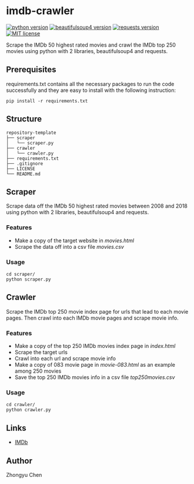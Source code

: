 # imdb-crawler

[![python version](https://img.shields.io/badge/python-3.6.7-66c2a5.svg)](https://python.org)
[![beautifulsoup4 version](https://img.shields.io/badge/beautifulsoup4-4.6.3-fc8d62.svg)](https://www.crummy.com/software/BeautifulSoup/bs4/doc/)
[![requests version](https://img.shields.io/badge/requests-2.19.1-8da0cb.svg)](http://www.python-requests.org/en/master/)
[![MIT license](https://img.shields.io/badge/license-MIT-e78ac3.svg)](https://mit-license.org)

Scrape the IMDb 50 highest rated movies and crawl the IMDb top 250 movies using python with 2 libraries, beautifulsoup4 and requests.

## Prerequisites

requirements.txt contains all the necessary packages to run the code successfully and they are easy to install with the following instruction:
```commandline
pip install -r requirements.txt
```

## Structure

```
repository-template
├── scraper
│   └── scraper.py
├── crawler
│   └── crawler.py
├── requirements.txt
├── .gitignore
├── LICENSE
└── README.md
```

## Scraper

Scrape data off the IMDb 50 highest rated movies between 2008 and 2018 using python with 2 libraries, beautifulsoup4 and requests.

### Features

* Make a copy of the target website in _movies.html_
* Scrape the data off into a csv file _movies.csv_

### Usage

```commandline
cd scraper/
python scraper.py
```

## Crawler

Scrape the IMDb top 250 movie index page for urls that lead to each movie pages.
Then crawl into each IMDb movie pages and scrape movie info.

### Features

* Make a copy of the top 250 IMDb movies index page in _index.html_
* Scrape the target urls
* Crawl into each url and scrape movie info
* Make a copy of 083 movie page in _movie-083.html_ as an example among 250 movies
* Save the top 250 IMDb movies info in a csv file _top250movies.csv_

### Usage

```commandline
cd crawler/
python crawler.py
```

## Links

* [IMDb](https://www.imdb.com)

## Author

Zhongyu Chen
